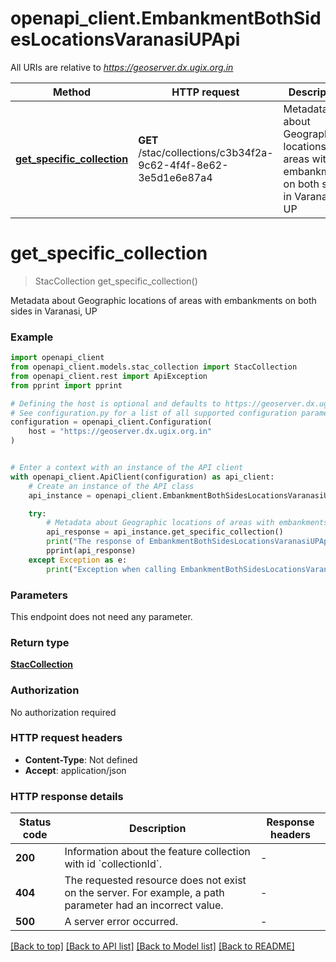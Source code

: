 # openapi_client.EmbankmentBothSidesLocationsVaranasiUPApi

All URIs are relative to *https://geoserver.dx.ugix.org.in*

Method | HTTP request | Description
------------- | ------------- | -------------
[**get_specific_collection**](EmbankmentBothSidesLocationsVaranasiUPApi.md#get_specific_collection) | **GET** /stac/collections/c3b34f2a-9c62-4f4f-8e62-3e5d1e6e87a4 | Metadata about Geographic locations of areas with embankments on both sides in Varanasi, UP


# **get_specific_collection**
> StacCollection get_specific_collection()

Metadata about Geographic locations of areas with embankments on both sides in Varanasi, UP

### Example


```python
import openapi_client
from openapi_client.models.stac_collection import StacCollection
from openapi_client.rest import ApiException
from pprint import pprint

# Defining the host is optional and defaults to https://geoserver.dx.ugix.org.in
# See configuration.py for a list of all supported configuration parameters.
configuration = openapi_client.Configuration(
    host = "https://geoserver.dx.ugix.org.in"
)


# Enter a context with an instance of the API client
with openapi_client.ApiClient(configuration) as api_client:
    # Create an instance of the API class
    api_instance = openapi_client.EmbankmentBothSidesLocationsVaranasiUPApi(api_client)

    try:
        # Metadata about Geographic locations of areas with embankments on both sides in Varanasi, UP
        api_response = api_instance.get_specific_collection()
        print("The response of EmbankmentBothSidesLocationsVaranasiUPApi->get_specific_collection:\n")
        pprint(api_response)
    except Exception as e:
        print("Exception when calling EmbankmentBothSidesLocationsVaranasiUPApi->get_specific_collection: %s\n" % e)
```



### Parameters

This endpoint does not need any parameter.

### Return type

[**StacCollection**](StacCollection.md)

### Authorization

No authorization required

### HTTP request headers

 - **Content-Type**: Not defined
 - **Accept**: application/json

### HTTP response details

| Status code | Description | Response headers |
|-------------|-------------|------------------|
**200** | Information about the feature collection with id &#x60;collectionId&#x60;. |  -  |
**404** | The requested resource does not exist on the server. For example, a path parameter had an incorrect value. |  -  |
**500** | A server error occurred. |  -  |

[[Back to top]](#) [[Back to API list]](../README.md#documentation-for-api-endpoints) [[Back to Model list]](../README.md#documentation-for-models) [[Back to README]](../README.md)

